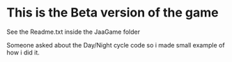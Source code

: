 # This is the Beta version of the game

See the Readme.txt inside the JaaGame folder

Someone asked about the Day/Night cycle code so i made small example of how i did it.

